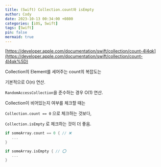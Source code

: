 ```yaml
---
title: (Swift) Collection.count와 isEmpty
author: Cody
date: 2023-10-13 00:34:00 +0800
categories: [iOS, Swift]
tags: [Swift]
pin: false
mermaid: true
---
```

[https://developer.apple.com/documentation/swift/collection/count-4l4qk](https://developer.apple.com/documentation/swift/collection/count-4l4qk%5D)

Collection의 Element를 세어주는 count의 복잡도는

기본적으로 O(n) 연산.

`RandomAccessCollection`을 준수하는 경우 O(1) 연산.

Collection이 비어있는지 여부를 체크할 때는

`Collection.count == 0` 으로 체크하는 것보다,

`Collection.isEmpty` 로 체크하는 것이 더 좋음.

```swift
if someArray.count == 0 { // ❌
   ...
}

if someArray.isEmpty { // ⭕️
   ...
}
```